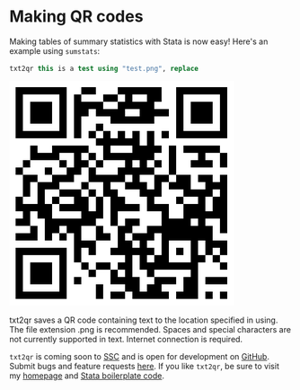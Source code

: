 # Making QR codes

Making tables of summary statistics with Stata is now easy! Here's an example using `sumstats`:

```stata
txt2qr this is a test using "test.png", replace
```

![Making tables of summary statistics with Stata](/img/txt2qr.png)

txt2qr saves a QR code containing text to the location specified in using. The file
extension .png is recommended. Spaces and special characters are not currently supported in
text. Internet connection is required.

`txt2qr` is coming soon to [SSC](https://ideas.repec.org/) and is open for development on [GitHub](https://github.com/bbdaniels/txt2qr). Submit bugs and feature requests [here](https://github.com/bbdaniels/txt2qr/issues). If you like `txt2qr`, be sure to visit my [homepage](http://bbdaniels.github.io) and [Stata boilerplate code](https://gist.github.com/bbdaniels/a3c9f9416f1d16d6f3c6e8cf371f1d89).
